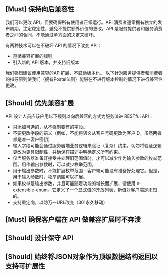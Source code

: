## [Must] 保持向后兼容性
我们可以更改 API，但要确保所有使用者正常运行。API 消费者通常拥有独立的发布周期，注定稳定性，避免不提供额外价值的更改。API 是服务提供者和服务消费者之间的合同，不能通过单方面的决定来破坏。

有两种技术可以在不破坏 API 的情况下改变 API：
- 遵循兼容扩展的规则
- 引入新的 API 版本，并支持旧版本

我们强烈建议使用兼容的API扩展，不鼓励版本化。
以下针对服务提供者和消费者的指导原则使我们（拥有Postel法则）能够在不进行版本控制的情况下进行兼容性更改。

## [Should] 优先兼容扩展
API 设计人员应该应用以下规则以向后兼容的方式为服务演进 RESTful API：

- 只添加可选的，从不强制要有的字段。
- 不要更改字段的语义（例如，不能将语义从客户号码更改为客户ID，虽然两者都是唯一客户密钥）
- 输入字段可能会通过服务器端业务逻辑来验证（复杂）约束。切勿将验证逻辑更改为更具限制性，并确保在描述中明确定义所有约束。
- 仅当服务器准备好接受并处理旧范围值时，才可以减少作为输入参数的枚举范围。用作输出参数时，可以减少枚举范围。
- 用于输出参数时，不能扩展枚举范围 - 客户端可能没有准备好处理它。但是，用于输入参数时，枚举范围可以扩展。
- 如果枚举是输出参数，并且可能随着功能的增长而扩展，请使用 x-extensible-enum。它定义了一个显式值的开放列表，新值对客户端是未知的。
- 支持重定向，以防万一URL改变（301永久移动）

## [Must] 确保客户端在 API 做兼容扩展时不奔溃

## [Should] 设计保守 API

## [Should] 始终将JSON对象作为顶级数据结构返回以支持可扩展性
